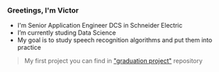 ### Greetings, I'm Victor

- I'm Senior Application Engineer DCS in Schneider Electric
- I’m currently studing Data Science
- My goal is to study speech recognition algorithms and put them into practice
> My first project you can find in ["graduation project"](https://github.com/KaraVVI/GraduationProject) repository
<!--
**KaraVVI/KaraVVI** is a ✨ _special_ ✨ repository because its `README.md` (this file) appears on your GitHub profile.

Here are some ideas to get you started:

- 🔭 I’m currently working on ...
- 🌱 I’m currently learning Data Science
- 👯 I’m looking to collaborate on ...
- 🤔 I’m looking for help with ...
- 💬 Ask me about ...
- 📫 How to reach me: ...
- 😄 Pronouns: ...
- ⚡ Fun fact: ...
-->
